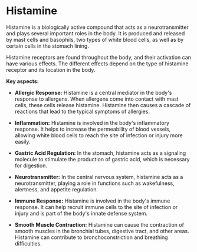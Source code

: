 # Histamine

Histamine is a biologically active compound that acts as a neurotransmitter and plays several important roles in the body. It is produced and released by mast cells and basophils, two types of white blood cells, as well as by certain cells in the stomach lining.

Histamine receptors are found throughout the body, and their activation can have various effects. The different effects depend on the type of histamine receptor and its location in the body.

**Key aspects:**

* **Allergic Response:** Histamine is a central mediator in the body's response to allergens. When allergens come into contact with mast cells, these cells release histamine. Histamine then causes a cascade of reactions that lead to the typical symptoms of allergies.

* **Inflammation:** Histamine is involved in the body's inflammatory response. It helps to increase the permeability of blood vessels, allowing white blood cells to reach the site of infection or injury more easily.

* **Gastric Acid Regulation:** In the stomach, histamine acts as a signaling molecule to stimulate the production of gastric acid, which is necessary for digestion.

* **Neurotransmitter:** In the central nervous system, histamine acts as a neurotransmitter, playing a role in functions such as wakefulness, alertness, and appetite regulation.

* **Immune Response:** Histamine is involved in the body's immune response. It can help recruit immune cells to the site of infection or injury and is part of the body's innate defense system.

* **Smooth Muscle Contraction:** Histamine can cause the contraction of smooth muscles in the bronchial tubes, digestive tract, and other areas. Histamine can contribute to bronchoconstriction and breathing difficulties.
